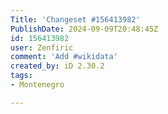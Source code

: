 ```yaml
---
Title: 'Changeset #156413982'
PublishDate: 2024-09-09T20:48:45Z
id: 156413982
user: Zenfiric
comment: 'Add #wikidata'
created_by: iD 2.30.2
tags:
- Montenegro

---
```

